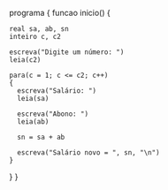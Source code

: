 programa 
{
  funcao inicio() 
  {
  
    real sa, ab, sn
    inteiro c, c2

    escreva("Digite um número: ")
    leia(c2)

    para(c = 1; c <= c2; c++)
    {
      escreva("Salário: ")
      leia(sa)

      escreva("Abono: ")
      leia(ab)

      sn = sa + ab

      escreva("Salário novo = ", sn, "\n")
    }
  }
}
